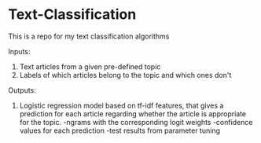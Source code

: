 # Text-Classification
This is a repo for my text classification algorithms

Inputs:
1) Text articles from a given pre-defined topic
2) Labels of which articles belong to the topic and which ones don't

Outputs:
1) Logistic regression model based on tf-idf features, that gives a prediction for each article regarding whether the article is appropriate for the topic.
-ngrams with the corresponding logit weights
-confidence values for each prediction
-test results from parameter tuning
